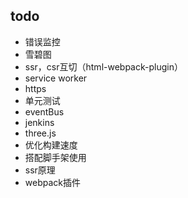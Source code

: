 ## todo
+ 错误监控
+ 雪碧图
+ ssr，csr互切（html-webpack-plugin）
+ service worker
+ https
+ 单元测试
+ eventBus
+ jenkins
+ three.js
+ 优化构建速度
+ 搭配脚手架使用
+ ssr原理
+ webpack插件
